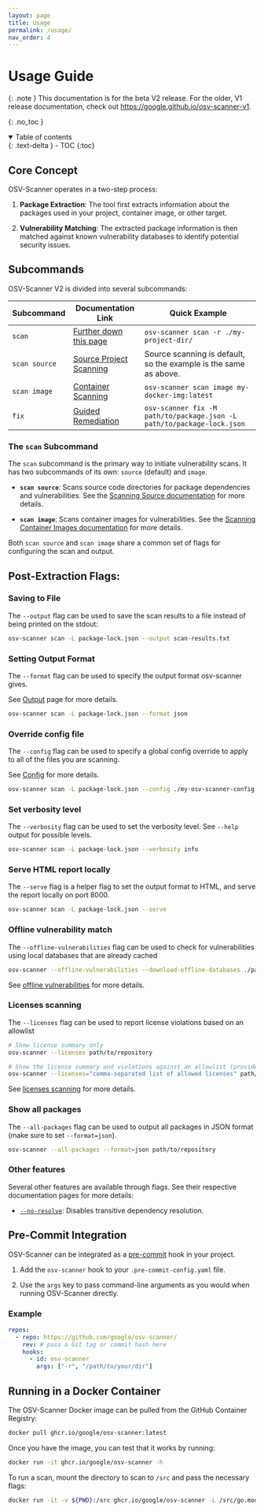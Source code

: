 ```yaml
---
layout: page
title: Usage
permalink: /usage/
nav_order: 4
---
```


# Usage Guide

{: .note }
This documentation is for the beta V2 release. For the older, V1 release documentation, check out <https://google.github.io/osv-scanner-v1>.

{: .no_toc }

<details open markdown="block">
  <summary>
    Table of contents
  </summary>
  {: .text-delta }
- TOC
{:toc}
</details>

## Core Concept

OSV-Scanner operates in a two-step process:

1. **Package Extraction**: The tool first extracts information about the packages used in your project, container image, or other target.

2. **Vulnerability Matching**: The extracted package information is then matched against known vulnerability databases to identify potential security issues.

## Subcommands

OSV-Scanner V2 is divided into several subcommands:

| Subcommand    | Documentation Link                                   | Quick Example                                                          |
| ------------- | ---------------------------------------------------- | ---------------------------------------------------------------------- |
| `scan`        | [Further down this page](./usage.md#scan-subcommand) | `osv-scanner scan -r ./my-project-dir/`                                |
| `scan source` | [Source Project Scanning]()                          | Source scanning is default, so the example is the same as above.       |
| `scan image`  | [Container Scanning](./container-image-scanning.md)  | `osv-scanner scan image my-docker-img:latest`                          |
| `fix`         | [Guided Remediation](./guided-remediation.md)        | `osv-scanner fix -M path/to/package.json -L path/to/package-lock.json` |

### The `scan` Subcommand

The `scan` subcommand is the primary way to initiate vulnerability scans. It has two subcommands of its own: `source` (default) and `image`.

- **`scan source`**: Scans source code directories for package dependencies and vulnerabilities. See the [Scanning Source documentation](./scan-source.md) for more details.

- **`scan image`**: Scans container images for vulnerabilities. See the [Scanning Container Images documentation](./scan-image.md) for more details.

Both `scan source` and `scan image` share a common set of flags for configuring the scan and output.

## Post-Extraction Flags:

### Saving to File

The `--output` flag can be used to save the scan results to a file instead of being printed on the stdout:

```bash
osv-scanner scan -L package-lock.json --output scan-results.txt
```

### Setting Output Format

The `--format` flag can be used to specify the output format osv-scanner gives.

See [Output](./output.md) page for more details.

```bash
osv-scanner scan -L package-lock.json --format json
```

### Override config file

The `--config` flag can be used to specify a global config override to apply to all of the files you are scanning.

See [Config](./configuration.md) for more details.

```bash
osv-scanner scan -L package-lock.json --config ./my-osv-scanner-config.toml
```

### Set verbosity level

The `--verbosity` flag can be used to set the verbosity level. See `--help` output for possible levels.

```bash
osv-scanner scan -L package-lock.json --verbosity info
```

### Serve HTML report locally

The `--serve` flag is a helper flag to set the output format to HTML, and serve the report locally on port 8000.

```bash
osv-scanner scan -L package-lock.json --serve
```

### Offline vulnerability match

The `--offline-vulnerabilities` flag can be used to check for vulnerabilities using local databases that are already cached

```bash
osv-scanner --offline-vulnerabilities --download-offline-databases ./path/to/your/dir
```

See [offline vulnerabilities](./offline-mode.md) for more details.

### Licenses scanning

The `--licenses` flag can be used to report license violations based on an allowlist

```bash
# Show license summary only
osv-scanner --licenses path/to/repository

# Show the license summary and violations against an allowlist (provide the list after the = sign):
osv-scanner --licenses="comma-separated list of allowed licenses" path/to/directory
```

See [licenses scanning](./license-scanning.md) for more details.

### Show all packages

The `--all-packages` flag can be used to output all packages in JSON format (make sure to set `--format=json`).

```bash
osv-scanner --all-packages --format=json path/to/repository
```

### Other features

Several other features are available through flags. See their respective documentation pages for more details:

- [`--no-resolve`](./supported_languages_and_lockfiles.md): Disables transitive dependency resolution.

## Pre-Commit Integration

OSV-Scanner can be integrated as a [pre-commit](https://pre-commit.com) hook in your project.

1.  Add the `osv-scanner` hook to your `.pre-commit-config.yaml` file.

2.  Use the `args` key to pass command-line arguments as you would when running OSV-Scanner directly.

### Example

```yaml
repos:
  - repo: https://github.com/google/osv-scanner/
    rev: # pass a Git tag or commit hash here
    hooks:
      - id: osv-scanner
        args: ["-r", "/path/to/your/dir"]
```

## Running in a Docker Container

The OSV-Scanner Docker image can be pulled from the GitHub Container Registry:

```bash
docker pull ghcr.io/google/osv-scanner:latest
```

Once you have the image, you can test that it works by running:

```bash
docker run -it ghcr.io/google/osv-scanner -h
```

To run a scan, mount the directory to scan to `/src` and pass the necessary flags:

```bash
docker run -it -v ${PWD}:/src ghcr.io/google/osv-scanner -L /src/go.mod
```
